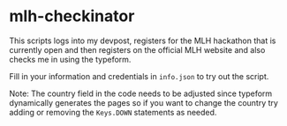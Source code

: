 # mlh-checkinator

This scripts logs into my devpost, registers for the MLH hackathon that is currently open and then registers on the official MLH website and also checks me in using the typeform.

Fill in your information and credentials in `info.json` to try out the script.

Note: The country field in the code needs to be adjusted since typeform dynamically generates the pages so if you want to change the country try adding or removing the `Keys.DOWN` statements as needed.
